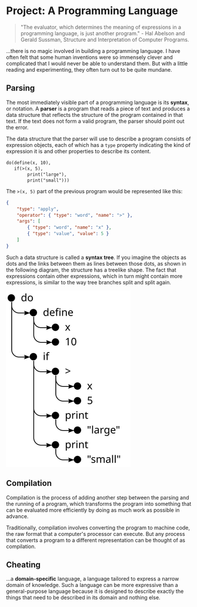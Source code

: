 # Project: A Programming Language

> "The evaluator, which determines the meaning of expressions in a programming language, is just another program." - Hal Abelson and Gerald Sussman, Structure and Interpretation of Computer Programs.

...there is no magic involved in building a programming language. I have often felt that some human inventions were so immensely clever and complicated that I would never be able to understand them. But with a little reading and experimenting, they often turn out to be quite mundane.

## Parsing

The most immediately visible part of a programming language is its **syntax**, or notation. A **parser** is a program that reads a piece of text and produces a data structure that reflects the structure of the program contained in that text. If the text does not form a valid program, the parser should point out the error.

The data structure that the parser will use to describe a program consists of expression objects, each of which has a `type` property indicating the kind of expression it is and other properties to describe its content.

```
do(define(x, 10),
   if(>(x, 5),
        print("large"),
        print("small")))
```

The `>(x, 5)` part of the previous program would be represented like this:

```JSON
{
    "type": "apply",
    "operator": { "type": "word", "name": ">" },
    "args": [
        { "type": "word", "name": "x" },
        { "type": "value", "value": 5 }
    ]
}
```

Such a data structure is called a **syntax tree**. If you imagine the objects as dots and the links between them as lines between those dots, as shown in the following diagram, the structure has a treelike shape. The fact that expressions contain other expressions, which in turn might contain more expressions, is similar to the way tree branches split and split again.

![syntaxt tree example](./assets/13_1-syntax_tree_example.svg)

## Compilation

Compilation is the process of adding another step between the parsing and the running of a program, which transforms the program into something that can be evaluated more efficiently by doing as much work as possible in advance.

Traditionally, compilation involves converting the program to machine code, the raw format that a computer's processor can execute. But any process that converts a program to a different representation can be thought of as compilation.

## Cheating

...a **domain-specific** language, a language tailored to express a narrow domain of knowledge. Such a language can be more expressive than a general-purpose language because it is designed to describe exactly the things that need to be described in its domain and nothing else.

